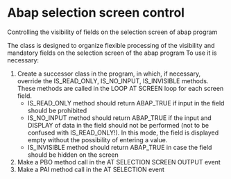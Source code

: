 # Abap selection screen control
Controlling the visibility of fields on the selection screen of abap program

The class is designed to organize flexible processing of the visibility and mandatory fields on the selection screen of the abap program
To use it is necessary:
1. Create a successor class in the program, in which, if necessary, override the IS_READ_ONLY, IS_NO_INPUT, IS_INVISIBLE methods. These methods are called in the LOOP AT SCREEN loop for each screen field.
   - IS_READ_ONLY method should return ABAP_TRUE if input in the field should be prohibited
   - IS_NO_INPUT method should return ABAP_TRUE if the input and DISPLAY of data in the field should not be performed (not to be confused with IS_READ_ONLY!). In this mode, the field is displayed empty without the possibility of entering a value.
   - IS_INVISIBLE method should return ABAP_TRUE in case the field should be hidden on the screen
2. Make a PBO method call in the AT SELECTION SCREEN OUTPUT event
3. Make a PAI method call in the AT SELECTION event

